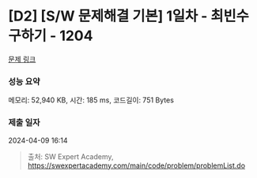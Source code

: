 # [D2] [S/W 문제해결 기본] 1일차 - 최빈수 구하기 - 1204 

[문제 링크](https://swexpertacademy.com/main/code/problem/problemDetail.do?contestProbId=AV13zo1KAAACFAYh) 

### 성능 요약

메모리: 52,940 KB, 시간: 185 ms, 코드길이: 751 Bytes

### 제출 일자

2024-04-09 16:14



> 출처: SW Expert Academy, https://swexpertacademy.com/main/code/problem/problemList.do